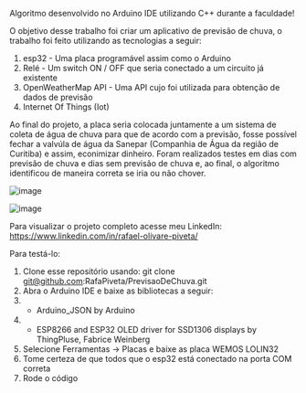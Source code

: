 Algoritmo desenvolvido no Arduino IDE utilizando C++ durante a faculdade! 

O objetivo desse trabalho foi criar um aplicativo de previsão de chuva, o trabalho foi feito utilizando as tecnologias a seguir:
1. esp32 - Uma placa programável assim como o Arduino
2. Relé - Um switch ON / OFF que seria conectado a um circuito já existente
3. OpenWeatherMap API - Uma API cujo foi utilizada para obtenção de dados de previsão
4. Internet Of Things (Iot)

Ao final do projeto, a placa seria colocada juntamente a um sistema de coleta de água de chuva para que de acordo com a previsão, fosse possível fechar a valvúla
de água da Sanepar (Companhia de Água da região de Curitiba) e assim, econimizar dinheiro. Foram realizados testes em dias com previsão de chuva e dias sem previsão
de chuva e, ao final, o algoritmo identificou de maneira correta se iria ou não chover.

![image](https://github.com/RafaPiveta/PrevisaoDeChuva/assets/105398921/1ea8f140-bd55-4e49-b597-2d889db68d76)

![image](https://github.com/RafaPiveta/PrevisaoDeChuva/assets/105398921/4f145bc6-86a3-4069-aaae-aee4b913d237)

Para visualizar o projeto completo acesse meu LinkedIn: https://www.linkedin.com/in/rafael-olivare-piveta/

Para testá-lo:

1. Clone esse repositório usando: git clone git@github.com:RafaPiveta/PrevisaoDeChuva.git
2. Abra o Arduino IDE e baixe as bibliotecas a seguir:
3. - Arduino_JSON by Arduino
4. - ESP8266 and ESP32 OLED driver for SSD1306 displays by ThingPluse, Fabrice Weinberg
5. Selecione Ferramentas -> Placas e baixe as placa WEMOS LOLIN32
7. Tome certeza de que todos que o esp32 está conectado na porta COM correta
8. Rode o código
